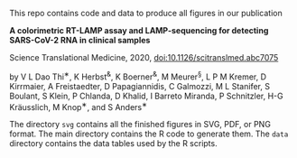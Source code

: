 This repo contains code and data to produce all figures in our publication

**A colorimetric RT-LAMP assay and LAMP-sequencing for detecting SARS-CoV-2 RNA in clinical samples**

Science Translational Medicine, 2020, [doi:10.1126/scitranslmed.abc7075](https://doi.org/10.1126/scitranslmed.abc7075) 

by V L Dao Thi<sup>∗</sup>, K Herbst<sup>&</sup>, K Boerner<sup>&</sup>, M Meurer<sup>§</sup>, L P M Kremer, D Kirrmaier, A Freistaedter, D Papagiannidis, 
C Galmozzi, M L Stanifer, S Boulant, S Klein, P Chlanda, D Khalid, I Barreto Miranda, P Schnitzler, H-G Kräusslich,
M Knop<sup>∗</sup>, and S Anders<sup>∗</sup> 

The directory `svg` contains all the finished figures in SVG, PDF, or PNG format. The main directory contains the R code to generate them. The `data` 
directory contains the data tables used by the R scripts.
